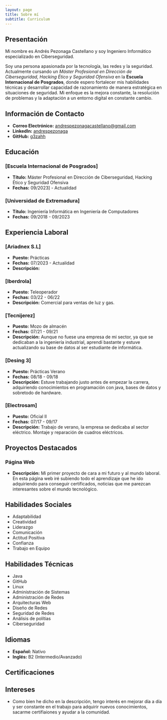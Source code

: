 ```yaml
---
layout: page
title: Sobre mí
subtitle: Curriculum
---
```


## Presentación

Mi nombre es Andrés Pezonaga Castellano y soy Ingeniero Informático especializado en Ciberseguridad.

Soy una persona apasionada por la tecnología, las redes y la seguridad. Actualmente cursando un *Máster Profesional en Dirección de Ciberseguridad, Hacking Ético
y Seguridad Ofensiva* en la **Escuela Internacional de Posgrados**, donde espero fortalecer mis habilidades técnicas y desarrollar capacidad de razonamiento de manera 
estratégica en situaciones de seguridad. Mi enfoque es la mejora constante, la resolución de problemas y la adaptación a un entorno digital en constante cambio.

## Información de Contacto
- **Correo Electrónico:** andrespezonagacastellano@gmail.com
- **LinkedIn:** [andrespezonaga](https://www.linkedin.com/tu_perfil)
- **GitHub:** [g3zahh](https://github.com/g3zahh)

## Educación
### [Escuela Internacional de Posgrados]
- **Título:** Máster Profesional en Dirección de Ciberseguridad, Hacking Ético
y Seguridad Ofensiva
- **Fechas:** 09/2023] - Actualidad

### [Universidad de Extremadura]
- **Título:** Ingeniería Informática en Ingeniería de Computadores
- **Fechas:** 09/2018 - 09/2023

## Experiencia Laboral
### [Ariadnex S.L]
- **Puesto:** Prácticas
- **Fechas:** 07/2023 - Actualidad
- **Descripción:** 

### [Iberdrola]
- **Puesto:** Teleoperador
- **Fechas:** 03/22 - 06/22
- **Descripción:** Comercial para ventas de luz y gas.

### [Tecnijerez]
- **Puesto:** Mozo de almacén
- **Fechas:** 07/21 - 09/21
- **Descripción:** Aunque no fuese una empresa de mi sector, ya que se dedicaban a la ingeniería industrial, aprendí bastante y estuve actualizando su base de datos al ser estudiante de informática.

### [Desing 3]
- **Puesto:** Prácticas Verano
- **Fechas:** 08/18 - 09/18
- **Descripción:** Estuve trabajando justo antes de empezar la carrera, adquiriendo conocimientos en programación con java, bases de datos y sobretodo de hardware.

### [Electrosam]
- **Puesto:** Oficial II
- **Fechas:** 07/17 - 09/17
- **Descripción:** Trabajo de verano, la empresa se dedicaba al sector eléctrico. Montaje y reparación de cuadros eléctricos.

## Proyectos Destacados
### Página Web
- **Descripción:** Mi primer proyecto de cara a mi futuro y al mundo laboral. En esta página web iré subiendo todo el aprendizaje que he ido adquiriendo para conseguir certificados, noticias que me parezcan interesantes sobre el mundo tecnológico.

## Habilidades Sociales
- Adaptabilidad
- Creatividad
- Liderazgo
- Comunicación
- Actitud Positiva
- Confianza
- Trabajo en Equipo

## Habilidades Técnicas
- Java
- GitHub
- Linux
- Administración de Sistemas
- Administración de Redes
- Arquitecturas Web
- Diseño de Redes
- Seguridad de Redes
- Análisis de polítias
- Ciberseguridad

## Idiomas
- **Español:** Nativo
- **Inglés:** B2 (Intermedio/Avanzado)

## Certificaciones


## Intereses
- Como bien he dicho en la descripción, tengo interés en mejorar día a día y ser constante en el trabajo para adquirir nuevos conocimientos, sacarme certifiaiones y ayudar a la comunidad.


